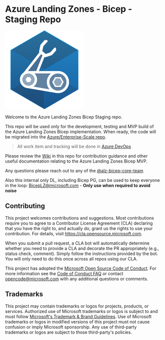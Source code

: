 # Azure Landing Zones - Bicep - Staging Repo

![](docs/wiki/media/bicep-logo.png)

Welcome to the Azure Landing Zones Bicep Staging repo.

This repo will be used only for the development, testing and MVP build of the Azure Landing Zones Bicep implementation. When ready, the code will be migrated into the [Azure/Enterprise-Scale repo](https://github.com/Azure/Enterprise-Scale).

> All work item and tracking will be done in [Azure DevOps](https://dev.azure.com/unifiedactiontracker/Solution%20Engineering/_queries/query/4e77ab8a-78b3-447c-87b6-237ad590219f/)

Please review the [Wiki](https://github.com/Azure/ALZ-Bicep/wiki) in this repo for contribution guidance and other useful documentation relating to the Azure Landing Zones Bicep MVP.

Any questions please reach out to any of the [@alz-bicep-core-team](https://github.com/orgs/Azure/teams/alz-bicep-core-team)

Also this internal only DL, including Bicep PG, can be used to keep everyone in the loop: BicepLZ@microsoft.com - **Only use when required to avoid noise**

## Contributing

This project welcomes contributions and suggestions.  Most contributions require you to agree to a
Contributor License Agreement (CLA) declaring that you have the right to, and actually do, grant us
the rights to use your contribution. For details, visit https://cla.opensource.microsoft.com.

When you submit a pull request, a CLA bot will automatically determine whether you need to provide
a CLA and decorate the PR appropriately (e.g., status check, comment). Simply follow the instructions
provided by the bot. You will only need to do this once across all repos using our CLA.

This project has adopted the [Microsoft Open Source Code of Conduct](https://opensource.microsoft.com/codeofconduct/).
For more information see the [Code of Conduct FAQ](https://opensource.microsoft.com/codeofconduct/faq/) or
contact [opencode@microsoft.com](mailto:opencode@microsoft.com) with any additional questions or comments.

## Trademarks

This project may contain trademarks or logos for projects, products, or services. Authorized use of Microsoft 
trademarks or logos is subject to and must follow 
[Microsoft's Trademark & Brand Guidelines](https://www.microsoft.com/en-us/legal/intellectualproperty/trademarks/usage/general).
Use of Microsoft trademarks or logos in modified versions of this project must not cause confusion or imply Microsoft sponsorship.
Any use of third-party trademarks or logos are subject to those third-party's policies.
